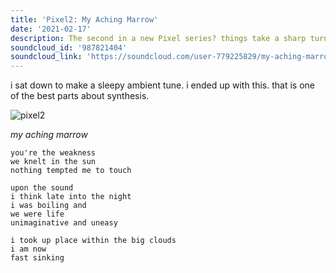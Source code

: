 ```yaml
---
title: 'Pixel2: My Aching Marrow'
date: '2021-02-17'
description: The second in a new Pixel series? things take a sharp turn
soundcloud_id: '987821404'
soundcloud_link: 'https://soundcloud.com/user-779225829/my-aching-marrow'
---
```


i sat down to make a sleepy ambient tune. i ended up with this. that is one of the best parts about synthesis.

![pixel2](./my__aching__marrow.png)

_my aching marrow_

```
you're the weakness
we knelt in the sun
nothing tempted me to touch

upon the sound
i think late into the night
i was boiling and
we were life
unimaginative and uneasy

i took up place within the big clouds
i am now
fast sinking
```
